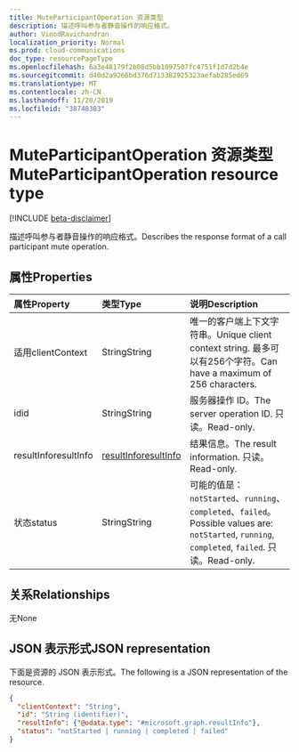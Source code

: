 ```yaml
---
title: MuteParticipantOperation 资源类型
description: 描述呼叫参与者静音操作的响应格式。
author: VinodRavichandran
localization_priority: Normal
ms.prod: cloud-communications
doc_type: resourcePageType
ms.openlocfilehash: 6a3e48179f2b08d5bb1097507fc4751f1d7d2b4e
ms.sourcegitcommit: d40d2a9266bd376d713382925323aefab285ed69
ms.translationtype: MT
ms.contentlocale: zh-CN
ms.lasthandoff: 11/20/2019
ms.locfileid: "38748383"
---
```

# <a name="muteparticipantoperation-resource-type"></a><span data-ttu-id="1d708-103">MuteParticipantOperation 资源类型</span><span class="sxs-lookup"><span data-stu-id="1d708-103">MuteParticipantOperation resource type</span></span>

[!INCLUDE [beta-disclaimer](../../includes/beta-disclaimer.md)]

<span data-ttu-id="1d708-104">描述呼叫参与者静音操作的响应格式。</span><span class="sxs-lookup"><span data-stu-id="1d708-104">Describes the response format of a call participant mute operation.</span></span>

## <a name="properties"></a><span data-ttu-id="1d708-105">属性</span><span class="sxs-lookup"><span data-stu-id="1d708-105">Properties</span></span>

| <span data-ttu-id="1d708-106">属性</span><span class="sxs-lookup"><span data-stu-id="1d708-106">Property</span></span>                       | <span data-ttu-id="1d708-107">类型</span><span class="sxs-lookup"><span data-stu-id="1d708-107">Type</span></span>                        | <span data-ttu-id="1d708-108">说明</span><span class="sxs-lookup"><span data-stu-id="1d708-108">Description</span></span>                                                                                                                                       |
| :----------------------------- | :---------------------------| :-------------------------------------------------------------------------------------------------------------------------------------------------|
| <span data-ttu-id="1d708-109">适用</span><span class="sxs-lookup"><span data-stu-id="1d708-109">clientContext</span></span>                  | <span data-ttu-id="1d708-110">String</span><span class="sxs-lookup"><span data-stu-id="1d708-110">String</span></span>                      | <span data-ttu-id="1d708-111">唯一的客户端上下文字符串。</span><span class="sxs-lookup"><span data-stu-id="1d708-111">Unique client context string.</span></span> <span data-ttu-id="1d708-112">最多可以有256个字符。</span><span class="sxs-lookup"><span data-stu-id="1d708-112">Can have a maximum of 256 characters.</span></span>                                                                               |
| <span data-ttu-id="1d708-113">id</span><span class="sxs-lookup"><span data-stu-id="1d708-113">id</span></span>                             | <span data-ttu-id="1d708-114">String</span><span class="sxs-lookup"><span data-stu-id="1d708-114">String</span></span>                      | <span data-ttu-id="1d708-115">服务器操作 ID。</span><span class="sxs-lookup"><span data-stu-id="1d708-115">The server operation ID.</span></span> <span data-ttu-id="1d708-116">只读。</span><span class="sxs-lookup"><span data-stu-id="1d708-116">Read-only.</span></span>                                                                                            |
| <span data-ttu-id="1d708-117">resultInfo</span><span class="sxs-lookup"><span data-stu-id="1d708-117">resultInfo</span></span>                     | [<span data-ttu-id="1d708-118">resultInfo</span><span class="sxs-lookup"><span data-stu-id="1d708-118">resultInfo</span></span>](resultinfo.md) | <span data-ttu-id="1d708-119">结果信息。</span><span class="sxs-lookup"><span data-stu-id="1d708-119">The result information.</span></span>  <span data-ttu-id="1d708-120">只读。</span><span class="sxs-lookup"><span data-stu-id="1d708-120">Read-only.</span></span>                                                                                            |
| <span data-ttu-id="1d708-121">状态</span><span class="sxs-lookup"><span data-stu-id="1d708-121">status</span></span>                         | <span data-ttu-id="1d708-122">String</span><span class="sxs-lookup"><span data-stu-id="1d708-122">String</span></span>                      | <span data-ttu-id="1d708-123">可能的值是：`notStarted`、`running`、`completed`、`failed`。</span><span class="sxs-lookup"><span data-stu-id="1d708-123">Possible values are: `notStarted`, `running`, `completed`, `failed`.</span></span> <span data-ttu-id="1d708-124">只读。</span><span class="sxs-lookup"><span data-stu-id="1d708-124">Read-only.</span></span>                                                 |

## <a name="relationships"></a><span data-ttu-id="1d708-125">关系</span><span class="sxs-lookup"><span data-stu-id="1d708-125">Relationships</span></span>
<span data-ttu-id="1d708-126">无</span><span class="sxs-lookup"><span data-stu-id="1d708-126">None</span></span>

## <a name="json-representation"></a><span data-ttu-id="1d708-127">JSON 表示形式</span><span class="sxs-lookup"><span data-stu-id="1d708-127">JSON representation</span></span>

<span data-ttu-id="1d708-128">下面是资源的 JSON 表示形式。</span><span class="sxs-lookup"><span data-stu-id="1d708-128">The following is a JSON representation of the resource.</span></span>

<!-- {
  "blockType": "resource",
  "optionalProperties": [

  ],
  "@odata.type": "microsoft.graph.muteParticipantOperation"
}-->
```json
{
  "clientContext": "String",
  "id": "String (identifier)",
  "resultInfo": {"@odata.type": "#microsoft.graph.resultInfo"},
  "status": "notStarted | running | completed | failed"
}
```

<!-- uuid: 8fcb5dbc-d5aa-4681-8e31-b001d5168d79
2015-10-25 14:57:30 UTC -->
<!-- {
  "type": "#page.annotation",
  "description": "muteParticipantOperation resource",
  "keywords": "",
  "section": "documentation",
  "tocPath": ""
}-->
